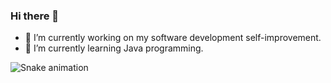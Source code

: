 ### Hi there 👋


- 🔭 I’m currently working on my software development self-improvement.
- 🌱 I’m currently learning Java programming.

![Snake animation](https://github.com/thepiyushmalhotra/thepiyushmalhotra/blob/output/github-contribution-grid-snake.svg)

